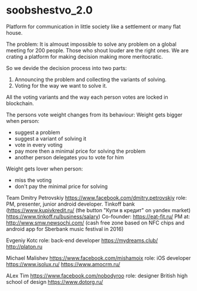 # soobshestvo_2.0
Platform for communication in little society like a settlement or many flat house.

The problem:
It is almoust impossible to solve any problem on a global meeting for 200 people. Those who shout louder are the right ones.
We are crating a platform for making decision making more meritocratic.

So we devide the decision process into two parts:
1. Announcing the problem and collecting the variants of solving.
2. Voting for the way we want to solve it.

All the voting variants and the way each person votes are locked in blockchain.

The persons vote weight changes from its behaviour:
Weight gets bigger when person:
* suggest a problem
* suggest a variant of solving it
* vote in every voting
* pay more then a minimal price for solving the problem
* another person delegates you to vote for him

Weight gets lover when person:
* miss the voting
* don't pay the minimal price for solving


Team
Dmitry Petrovskiy https://www.facebook.com/dmitry.petrovskiy
role: PM, presenter, junior android developer.
Tinkoff bank (https://www.kupivkredit.ru/ (the button "Купи в кредит" on yandex market)   https://www.tinkoff.ru/business/salary)
Co-founder: https://eat-fit.ru/ 
PM at: http://www.smw.newsochi.com/ (cash free zone based on NFC chips and android app for Sberbank music festival in 2016)

Evgeniy Kotc
role: back-end developer
https://mydreams.club/
http://platon.ru



Michael Malishev https://www.facebook.com/mishamoix
role: iOS developer
https://www.isolux.ru/
https://www.amocrm.ru/


ALex Tim https://www.facebook.com/nobodyroo
role: designer
British high school of design
https://www.dotorg.ru/
